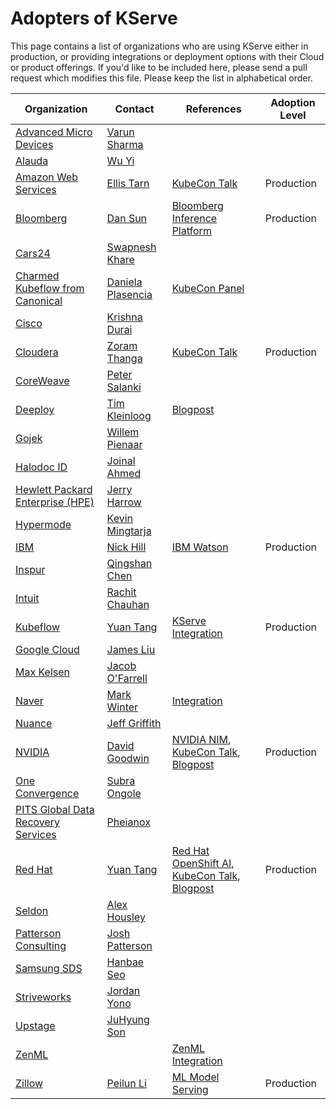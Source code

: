# Adopters of KServe

This page contains a list of organizations who are using KServe either in production, or providing integrations or deployment options with their Cloud or product offerings. If you'd like to be included here, please send a pull request which modifies this file. Please keep the list in alphabetical order.

| Organization                                                            | Contact                                              | References                                                                                                                                                                                                                                                               | Adoption Level   |
|-------------------------------------------------------------------------|------------------------------------------------------|--------------------------------------------------------------------------------------------------------------------------------------------------------------------------------------------------------------------------------------------------------------------------|------------------|
| [Advanced Micro Devices](https://www.amd.com)                           | [Varun Sharma](https://github.com/varunsh-xilinx)    |                                                                                                                                                                                                                                                                          |                  |
| [Alauda](https://www.alauda.io)                                         | [Wu Yi](https://github.com/typhoonzero)              |                                                                                                                                                                                                                                                                          |                  |
| [Amazon Web Services](https://aws.amazon.com/)                          | [Ellis Tarn](https://github.com/ellistarn)           | [KubeCon Talk](https://www.youtube.com/watch?v=saMkA4fIOH8)                                                                                                                                                                                                              | Production       |
| [Bloomberg](https://www.bloomberg.com/)                                 | [Dan Sun](https://github.com/yuzisun)                | [Bloomberg Inference Platform](https://www.bloomberg.com/company/stories/the-journey-to-build-bloombergs-ml-inference-platform-using-kserve-formerly-kfserving/)                                                                                                         | Production       |
| [Cars24](https://www.cars24.com/)                                       | [Swapnesh Khare](https://github.com/swapkh91)        |                                                                                                                                                                                                                                                                          |                  |
| [Charmed Kubeflow from Canonical](https://charmed-kubeflow.io/)         | [Daniela Plasencia](https://github.com/dnplas)       | [KubeCon Panel](https://www.youtube.com/watch?v=S27wzRNsStU)                                                                                                                                                                                                             |                  |
| [Cisco](https://www.cisco.com/)                                         | [Krishna Durai](https://github.com/krishnadurai)     |                                                                                                                                                                                                                                                                          |                  |
| [Cloudera](https://www.cloudera.com/)                                   | [Zoram Thanga](https://github.com/zoramt)            | [KubeCon Talk](https://www.youtube.com/watch?v=VnTHlo56AI4)                                                                                                                                                                                                              | Production       |
| [CoreWeave](https://coreweave.com/)                                     | [Peter Salanki](https://github.com/salanki)          |                                                                                                                                                                                                                                                                          |                  |
| [Deeploy](https://deeploy.ml)                                           | [Tim Kleinloog](https://github.com/TimKleinloog)     | [Blogpost](https://deeploy.ml/deeploy-ramps-up-efforts-to-support-open-source-explainable-ai-in-kserve/)                                                                                                                                                                 |                  |
| [Gojek](https://www.gojek.com/)                                         | [Willem Pienaar](https://github.com/woop)            |                                                                                                                                                                                                                                                                          |                  |
| [Halodoc ID](https://halodoc.com/)                                      | [Joinal Ahmed](https://github.com/joinal-ahmed)      |                                                                                                                                                                                                                                                                          |                  |
| [Hewlett Packard Enterprise (HPE)](https://www.hpe.com/)                | [Jerry Harrow](https://github.com/jerryharrow)       |                                                                                                                                                                                                                                                                          |                  |
| [Hypermode](https://hypermode.com/)                                     | [Kevin Mingtarja](https://github.com/kevinmingtarja) |                                                                                                                                                                                                                                                                          |                  |
| [IBM](https://www.ibm.com/)                                             | [Nick Hill](https://github.com/njhill)               | [IBM Watson](https://www.ibm.com/docs/en/watson-libraries?topic=containers-run-kubernetes-kserve-modelmesh-serving)                                                                                                                                                      | Production       |
| [Inspur](https://www.inspur.com/)                                       | [Qingshan Chen](https://github.com/iamlovingit)      |                                                                                                                                                                                                                                                                          |                  |
| [Intuit](https://www.intuit.com/)                                       | [Rachit Chauhan](https://github.com/rachitchauhan43) |                                                                                                                                                                                                                                                                          |                  |
| [Kubeflow](https://www.kubeflow.org/)                                   | [Yuan Tang](https://github.com/terrytangyuan)        | [KServe Integration](https://www.kubeflow.org/docs/external-add-ons/kserve/)                                                                                                                                                                                             | Production       |
| [Google Cloud](https://www.kubeflow.org/docs/distributions/gke/)        | [James Liu](https://github.com/zijianjoy)            |                                                                                                                                                                                                                                                                          |                  |
| [Max Kelsen](https://www.maxkelsen.com/)                                | [Jacob O'Farrell](https://github.com/ofaz)           |                                                                                                                                                                                                                                                                          |                  |
| [Naver](https://www.navercorp.com/en)                                   | [Mark Winter](https://github.com/markwinter)         | [Integration](https://sourceforge.net/software/ml-model-deployment/integrates-with-naver/)                                                                                                                                                                               |                  |
| [Nuance](https://www.nuance.com/)                                       | [Jeff Griffith](https://github.com/jeffgriffith)     |                                                                                                                                                                                                                                                                          |                  |
| [NVIDIA](https://www.nvidia.com/en-us/)                                 | [David Goodwin](https://github.com/deadeyegoodwin)   | [NVIDIA NIM](https://blogs.nvidia.com/blog/kserve-nim-inference/), [KubeCon Talk](https://www.youtube.com/watch?v=-xEpzaIvor4), [Blogpost](https://developers.redhat.com/articles/2024/03/15/empower-conversational-ai-scale-kserve)                                     | Production       |
| [One Convergence](https://dkube.io/)                                    | [Subra Ongole](https://github.com/songole)           |                                                                                                                                                                                                                                                                          |                  |
| [PITS Global Data Recovery Services](https://www.pitsdatarecovery.net/) | [Pheianox](https://github.com/pheianox)              |                                                                                                                                                                                                                                                                          |                  |
| [Red Hat](https://www.redhat.com/)                                      | [Yuan Tang](https://github.com/terrytangyuan)        | [Red Hat OpenShift AI](https://www.redhat.com/en/technologies/cloud-computing/openshift/openshift-ai), [KubeCon Talk](https://www.youtube.com/watch?v=-xEpzaIvor4), [Blogpost](https://developers.redhat.com/articles/2024/03/15/empower-conversational-ai-scale-kserve) | Production       |
| [Seldon](https://www.seldon.io/)                                        | [Alex Housley](https://github.com/ahousley)          |                                                                                                                                                                                                                                                                          |                  |
| [Patterson Consulting](http://www.pattersonconsultingtn.com/)           | [Josh Patterson](https://github.com/jpatanooga)      |                                                                                                                                                                                                                                                                          |                  |
| [Samsung SDS](https://www.samsungsds.com/)                              | [Hanbae Seo](https://github.com/jazzsir)             |                                                                                                                                                                                                                                                                          |                  |
| [Striveworks](https://striveworks.us/)                                  | [Jordan Yono](https://github.com/jyono)              |                                                                                                                                                                                                                                                                          |                  |
| [Upstage](https://www.upstage.ai/)                                      | [JuHyung Son](https://github.com/JuHyung-Son)        |                                                                                                                                                                                                                                                                          |                  |
| [ZenML](https://www.zenml.io/)                                          |                                                      | [ZenML Integration](https://www.zenml.io/blog/deploy-your-ml-models-with-kserve-and-zenml)                                                                                                                                                                               |                  |
| [Zillow](https://www.zillow.com/)                                       | [Peilun Li](https://github.com/Peilun-Li)            | [ML Model Serving](https://www.zillow.com/tech/serving-machine-learning-models-efficiently-at-scale-at-zillow/)                                                                                                                                                          | Production       |

